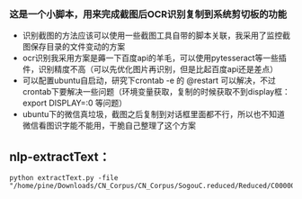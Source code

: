 ### 这是一个小脚本，用来完成截图后OCR识别复制到系统剪切板的功能

- 识别截图的方法应该可以使用一些截图工具自带的脚本关联，我采用了监控截图保存目录的文件变动的方案
- ocr识别我采用方案是薅一下百度api的羊毛，可以使用pytesseract等一些插件，识别精度不高（可以先优化图片再识别，但是比起百度api还是差点）
- 可以配置ubuntu自启动，研究下crontab -e 的 @restart 可以解决，不过crontab下要解决一些问题（环境变量获取，复制的时候获取不到display框：export DISPLAY=:0 等问题）
- ubuntu下的微信真垃圾，截图之后复制到对话框里面都不行，所以也不知道微信看图识字能不能用，干脆自己整理了这个方案

## nlp-extractText：
```
python extractText.py -file "/home/pine/Downloads/CN_Corpus/CN_Corpus/SogouC.reduced/Reduced/C000008/11.txt"
```
